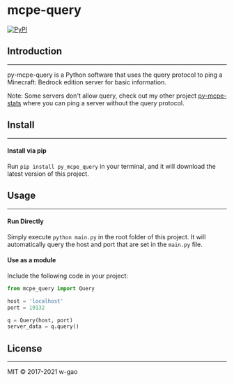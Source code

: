 # mcpe-query

[![PyPI](https://img.shields.io/pypi/v/py_mcpe_query.svg)](https://pypi.python.org/pypi/py_mcpe_query/)

## Introduction
------------
py-mcpe-query is a Python software that uses the query protocol to ping a Minecraft: Bedrock edition server for basic information.

Note: Some servers don't allow query, check out my other project [py-mcpe-stats](https://github.com/w-gao/py-mcpe-stats) where you can ping a server without the query protocol.

## Install
-------

#### Install via pip
Run `pip install py_mcpe_query` in your terminal, and it will download the latest version of this project.

## Usage
-----
#### Run Directly

Simply execute `python main.py` in the root folder of this project.
It will automatically query the host and port that are set in the `main.py` file.


#### Use as a module

Include the following code in your project:

```python
from mcpe_query import Query

host = 'localhost'
port = 19132

q = Query(host, port)
server_data = q.query()
```

## License
-------

MIT &copy; 2017-2021 w-gao
